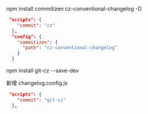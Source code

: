 npm install commitizen cz-conventional-changelog -D
```json
 "scripts": {
    "commit": "cz"
  },
  "config": {
    "commitizen": {
      "path": "cz-conventional-changelog"
    }
  }
```
npm install  git-cz --save-dev

新增 changelog.config.js


```json
 "scripts": {
    "commit": "git-cz"
  },
```

